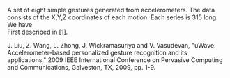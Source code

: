 A set of eight simple gestures generated from accelerometers. The data consists of the X,Y,Z coordinates of each motion. Each series is 315 long. We have  
First described in [1].

J. Liu, Z. Wang, L. Zhong, J. Wickramasuriya and V. Vasudevan, "uWave: Accelerometer-based personalized gesture recognition and its applications," 
2009 IEEE International Conference on Pervasive Computing and Communications, Galveston, TX, 2009, pp. 1-9.
